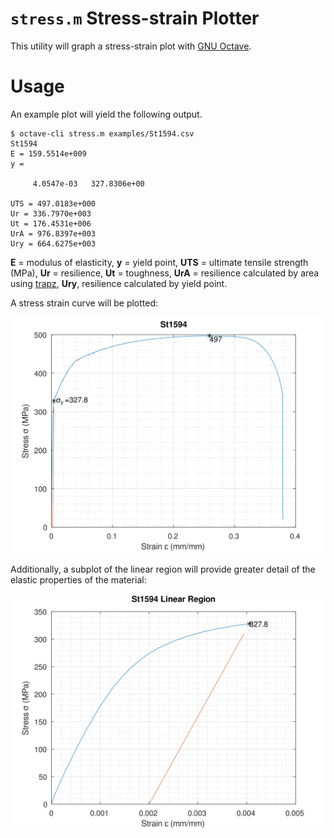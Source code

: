 # `stress.m` Stress-strain Plotter

This utility will graph a stress-strain plot with [GNU Octave](https://octave.org/).

# Usage

An example plot will yield the following output.

```
$ octave-cli stress.m examples/St1594.csv
St1594
E = 159.5514e+009
y =

     4.0547e-03   327.8306e+00

UTS = 497.0183e+000
Ur = 336.7970e+003
Ut = 176.4531e+006
UrA = 976.8397e+003
Ury = 664.6275e+003
```

**E** = modulus of elasticity, **y** = yield point, **UTS** = ultimate tensile strength (MPa), **Ur** = resilience, **Ut** = toughness, **UrA** = resilience calculated by area using [trapz](https://au.mathworks.com/help/matlab/ref/trapz.html), **Ury**, resilience calculated by yield point.

A stress strain curve will be plotted:

![St1594 stress-strain](https://raw.githubusercontent.com/bezborodow/stress-strain/main/examples/St1594.svg)

Additionally, a subplot of the linear region will provide greater detail of the elastic properties of the material:

![St1594 stress-strain (linear region)](https://raw.githubusercontent.com/bezborodow/stress-strain/main/examples/St1594_1.svg)
